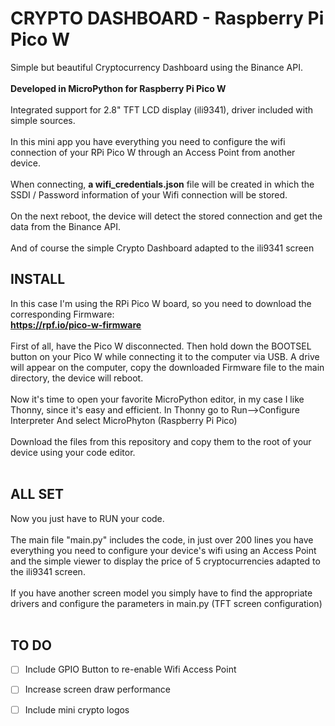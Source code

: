 # CRYPTO DASHBOARD - Raspberry Pi Pico W
Simple but beautiful Cryptocurrency Dashboard using the Binance API.
<br><br>
**Developed in MicroPython for Raspberry Pi Pico W**
<br><br>
Integrated support for 2.8" TFT LCD display (ili9341), driver included with simple sources.
<br><br>
In this mini app you have everything you need to configure the wifi connection of your RPi Pico W through an Access Point from another device.
<br><br>
When connecting, **a wifi_credentials.json** file will be created in which the SSDI / Password information of your Wifi connection will be stored.
<br><br>
On the next reboot, the device will detect the stored connection and get the data from the Binance API.
<br><br>
And of course the simple Crypto Dashboard adapted to the ili9341 screen

## INSTALL
In this case I'm using the RPi Pico W board, so you need to download the corresponding Firmware:
<br>
**https://rpf.io/pico-w-firmware**
<br><br>
First of all, have the Pico W disconnected.
Then hold down the BOOTSEL button on your Pico W while connecting it to the computer via USB.
A drive will appear on the computer, copy the downloaded Firmware file to the main directory, the device will reboot.
<br><br>
Now it's time to open your favorite MicroPython editor, in my case I like Thonny, since it's easy and efficient.
In Thonny go to Run-->Configure Interpreter
And select MicroPhyton (Raspberry Pi Pico)
<br><br>
Download the files from this repository and copy them to the root of your device using your code editor.
<br><br>
## ALL SET
Now you just have to RUN your code.
<br><br>
The main file "main.py" includes the code, in just over 200 lines you have everything you need to configure your device's wifi using an Access Point and the simple viewer to display the price of 5 cryptocurrencies adapted to the ili9341 screen.
<br><br>
If you have another screen model you simply have to find the appropriate drivers and configure the parameters in main.py (TFT screen configuration)
<br><br>

## TO DO
- [ ] Include GPIO Button to re-enable Wifi Access Point
- [ ] Increase screen draw performance
- [ ] Include mini crypto logos



